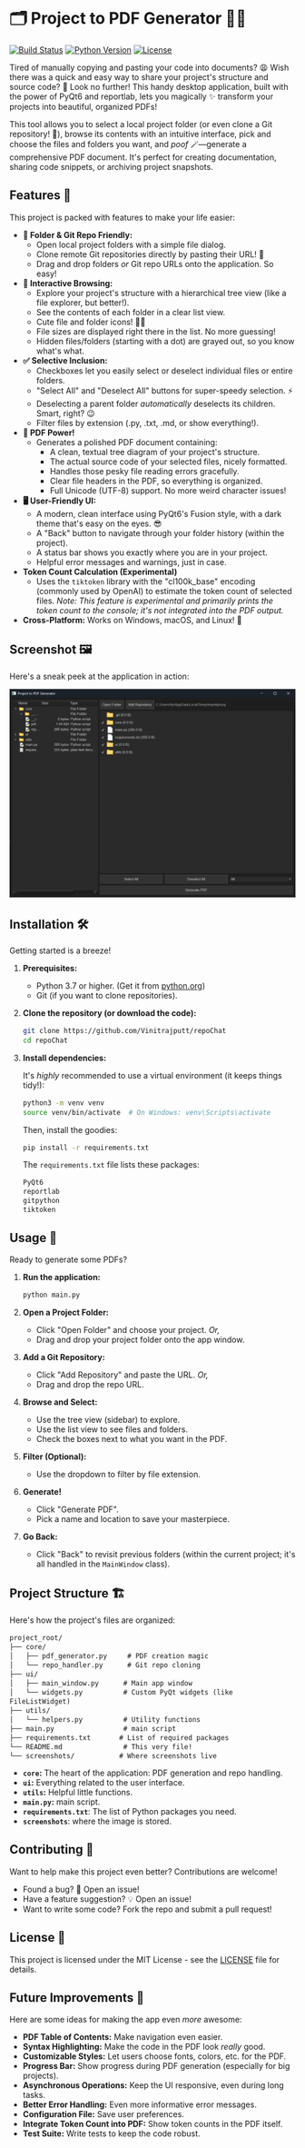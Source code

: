 # 🗂️ Project to PDF Generator 📄✨

[![Build Status](https://img.shields.io/badge/build-passing-brightgreen.svg)](https://your-build-system.com/your-project)
[![Python Version](https://img.shields.io/badge/python-3.7+-blue.svg)](https://www.python.org/downloads/)
[![License](https://img.shields.io/badge/license-MIT-blue.svg)](https://opensource.org/licenses/MIT)
<!-- Add other relevant badges here, e.g., code coverage, static analysis -->

Tired of manually copying and pasting your code into documents? 😩 Wish there was a quick and easy way to share your project's structure and source code? 🤔 Look no further! This handy desktop application, built with the power of PyQt6 and reportlab, lets you magically ✨ transform your projects into beautiful, organized PDFs!

This tool allows you to select a local project folder (or even clone a Git repository! 🤯), browse its contents with an intuitive interface, pick and choose the files and folders you want, and *poof* 🪄—generate a comprehensive PDF document.  It's perfect for creating documentation, sharing code snippets, or archiving project snapshots.

## Features  🌟

This project is packed with features to make your life easier:

*   **📁 Folder & Git Repo Friendly:**
    *   Open local project folders with a simple file dialog.
    *   Clone remote Git repositories directly by pasting their URL! 🚀
    *   Drag and drop folders *or* Git repo URLs onto the application.  So easy!
*   **🌳 Interactive Browsing:**
    *   Explore your project's structure with a hierarchical tree view (like a file explorer, but better!).
    *   See the contents of each folder in a clear list view.
    *   Cute file and folder icons! 📂📄
    *   File sizes are displayed right there in the list. No more guessing!
    *   Hidden files/folders (starting with a dot) are grayed out, so you know what's what.
*   **✅ Selective Inclusion:**
    *   Checkboxes let you easily select or deselect individual files or entire folders.
    *   "Select All" and "Deselect All" buttons for super-speedy selection. ⚡
    *   Deselecting a parent folder *automatically* deselects its children. Smart, right? 😉
    *   Filter files by extension (.py, .txt, .md, or show everything!).
*   **📄 PDF Power!**
    *   Generates a polished PDF document containing:
        *   A clean, textual tree diagram of your project's structure.
        *   The actual source code of your selected files, nicely formatted.
        *   Handles those pesky file reading errors gracefully.
        *   Clear file headers in the PDF, so everything is organized.
        *   Full Unicode (UTF-8) support.  No more weird character issues!
*   **🖥️ User-Friendly UI:**
    *   A modern, clean interface using PyQt6's Fusion style, with a dark theme that's easy on the eyes. 😎
    *   A "Back" button to navigate through your folder history (within the project).
    *   A status bar shows you exactly where you are in your project.
    *   Helpful error messages and warnings, just in case.
* **Token Count Calculation (Experimental)**
    * Uses the `tiktoken` library with the "cl100k_base" encoding (commonly used by OpenAI) to estimate the token count of selected files. *Note: This feature is experimental and primarily prints the token count to the console; it's not integrated into the PDF output.*
* **Cross-Platform:**  Works on Windows, macOS, and Linux! 🎉

## Screenshot 🖼️

Here's a sneak peek at the application in action:

![Main Window](screenshots/main_window.png)

## Installation 🛠️

Getting started is a breeze!

1.  **Prerequisites:**

    *   Python 3.7 or higher.  (Get it from [python.org](https://www.python.org/downloads/))
    *   Git (if you want to clone repositories).

2.  **Clone the repository (or download the code):**

    ```bash
    git clone https://github.com/Vinitrajputt/repoChat
    cd repoChat
    ```

3.  **Install dependencies:**

    It's *highly* recommended to use a virtual environment (it keeps things tidy!):

    ```bash
    python3 -m venv venv
    source venv/bin/activate  # On Windows: venv\Scripts\activate
    ```

    Then, install the goodies:

    ```bash
    pip install -r requirements.txt
    ```

    The `requirements.txt` file lists these packages:

    ```
    PyQt6
    reportlab
    gitpython
    tiktoken
    ```

## Usage 🚀

Ready to generate some PDFs?

1.  **Run the application:**

    ```bash
    python main.py
    ```

2.  **Open a Project Folder:**

    *   Click "Open Folder" and choose your project. *Or,*
    *   Drag and drop your project folder onto the app window.

3.  **Add a Git Repository:**

    *   Click "Add Repository" and paste the URL. *Or,*
    *   Drag and drop the repo URL.

4.  **Browse and Select:**

    *   Use the tree view (sidebar) to explore.
    *   Use the list view to see files and folders.
    *   Check the boxes next to what you want in the PDF.

5.  **Filter (Optional):**

    *   Use the dropdown to filter by file extension.

6.  **Generate!**

    *   Click "Generate PDF".
    *   Pick a name and location to save your masterpiece.

7.  **Go Back:**
    *   Click "Back" to revisit previous folders (within the current project; it's all handled in the `MainWindow` class).

## Project Structure 🏗️

Here's how the project's files are organized:

```
project_root/
├── core/
│   ├── pdf_generator.py     # PDF creation magic 
│   └── repo_handler.py      # Git repo cloning 
├── ui/
│   ├── main_window.py      # Main app window
│   └── widgets.py          # Custom PyQt widgets (like FileListWidget) 
├── utils/
│   └── helpers.py          # Utility functions 
├── main.py                 # main script 
├── requirements.txt       # List of required packages 
└── README.md               # This very file! 
└── screenshots/           # Where screenshots live 
```

*   **`core`:** The heart of the application: PDF generation and repo handling.
*   **`ui`:**  Everything related to the user interface.
*   **`utils`:**  Helpful little functions.
*   **`main.py`:**  main script.
*   **`requirements.txt`**:  The list of Python packages you need.
* **`screenshots`**: where the image is stored.

## Contributing 🤝

Want to help make this project even better?  Contributions are welcome!

*   Found a bug? 🐛  Open an issue!
*   Have a feature suggestion? 💡 Open an issue!
*   Want to write some code? Fork the repo and submit a pull request!

## License 📝

This project is licensed under the MIT License - see the [LICENSE](LICENSE) file for details.

## Future Improvements 🚀

Here are some ideas for making the app even *more* awesome:

*   **PDF Table of Contents:**  Make navigation even easier.
*   **Syntax Highlighting:**  Make the code in the PDF look *really* good.
*   **Customizable Styles:**  Let users choose fonts, colors, etc. for the PDF.
*   **Progress Bar:**  Show progress during PDF generation (especially for big projects).
*   **Asynchronous Operations:**  Keep the UI responsive, even during long tasks.
*   **Better Error Handling:** Even more informative error messages.
*   **Configuration File:**  Save user preferences.
*   **Integrate Token Count into PDF:** Show token counts in the PDF itself.
*   **Test Suite:**  Write tests to keep the code robust.

